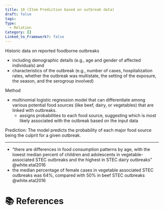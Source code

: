 ```yaml
---
title: 10 (Item Prediction based on outbreak data)
draft: false
tags: 
Type:
  - Relation
Category: []
Linked_to_Framework?: false
---
```

Historic data on reported foodborne outbreaks
- including demographic details (e.g., age and gender of affected individuals) and 
- characteristics of the outbreak (e.g., number of cases, hospitalization rates, whether the outbreak was multistate, the setting of the exposure, the season, and the serogroup involved)

Method
- multinomial logistic regression model that can differentiate among various potential food sources (like beef, dairy, or vegetables) that are linked with outbreaks. 
	- assigns probabilities to each food source, suggesting which is most likely associated with the outbreak based on the input data

Prediction: The model predicts the probability of each major food source being the culprit for a given outbreak. 


---- 
 - “there are differences in food consumption patterns by age, with the lowest median percent of children and adolescents in vegetable-associated STEC outbreaks and the highest in STEC dairy outbreaks” @white.etal2016
 - the median percentage of female cases in vegetable associated STEC outbreaks was 64%, compared with 50% in beef STEC outbreaks @white.etal2016

# 📚 References
